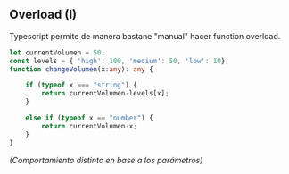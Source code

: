 ## Overload (I)

Typescript permite de manera bastane "manual" hacer function overload.



```typescript
let currentVolumen = 50;
const levels = { 'high': 100, 'medium': 50, 'low': 10};
function changeVolumen(x:any): any {

    if (typeof x === "string") {
        return currentVolumen-levels[x];
    }

    else if (typeof x == "number") {
        return currentVolumen-x;
    }
}
```

_(Comportamiento distinto en base a los parámetros)_